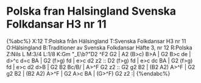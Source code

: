 # Polska fran Halsingland Svenska Folkdansar H3 nr 11

{%abc%}
X:12
T:Polska från Hälsingland
T:Svenska Folkdansar H3 nr 11
O:Hälsingland
B:Traditioner av Svenska Folkdansar Häfte 3, nr 12
R:Polska
Z:Nils L
M:3/4
L:1/8
K:Gm
"_E\b?"D2 ^F2 G2 | A2 (B>c) B>A | G2 B>c de | d>^c d=c BA | G2 (f>g) fd | e>c d2 z2 ::
D2 (f>g) fd | e>c dc BA | G2 (f>g) fd | e>c d2 d>B | G2 B2 Bc/B/ | A>^F G2 z2 ::
G2 g2 B2 | (B2 A2) A>^F | G2 g2 B2 | (B2 A2) A>^F | G2 A>c BA | (G>^F) G2 z2 :|
{%endabc%}
